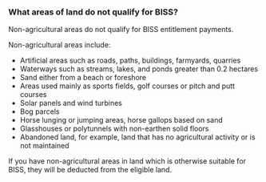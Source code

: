 ###  **What areas of land do not qualify for BISS?**

Non-agricultural areas do not qualify for BISS entitlement payments.

Non-agricultural areas include:

  * Artificial areas such as roads, paths, buildings, farmyards, quarries 
  * Waterways such as streams, lakes, and ponds greater than 0.2 hectares 
  * Sand either from a beach or foreshore 
  * Areas used mainly as sports fields, golf courses or pitch and putt courses 
  * Solar panels and wind turbines 
  * Bog parcels 
  * Horse lunging or jumping areas, horse gallops based on sand 
  * Glasshouses or polytunnels with non-earthen solid floors 
  * Abandoned land, for example, land that has no agricultural activity or is not maintained 

If you have non-agricultural areas in land which is otherwise suitable for
BISS, they will be deducted from the eligible land.
